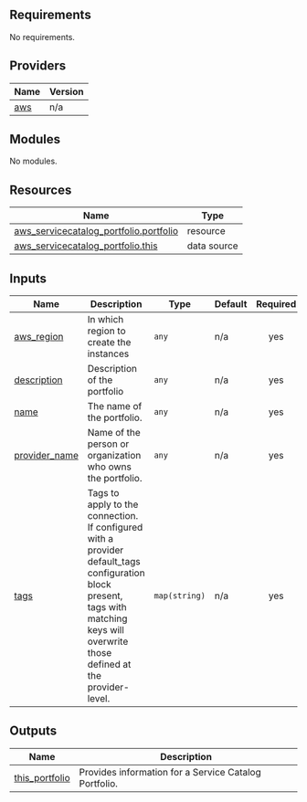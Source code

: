 ## Requirements

No requirements.

## Providers

| Name | Version |
|------|---------|
| <a name="provider_aws"></a> [aws](#provider\_aws) | n/a |

## Modules

No modules.

## Resources

| Name | Type |
|------|------|
| [aws_servicecatalog_portfolio.portfolio](https://registry.terraform.io/providers/hashicorp/aws/latest/docs/resources/servicecatalog_portfolio) | resource |
| [aws_servicecatalog_portfolio.this](https://registry.terraform.io/providers/hashicorp/aws/latest/docs/data-sources/servicecatalog_portfolio) | data source |

## Inputs

| Name | Description | Type | Default | Required |
|------|-------------|------|---------|:--------:|
| <a name="input_aws_region"></a> [aws\_region](#input\_aws\_region) | In which region to create the instances | `any` | n/a | yes |
| <a name="input_description"></a> [description](#input\_description) | Description of the portfolio | `any` | n/a | yes |
| <a name="input_name"></a> [name](#input\_name) | The name of the portfolio. | `any` | n/a | yes |
| <a name="input_provider_name"></a> [provider\_name](#input\_provider\_name) | Name of the person or organization who owns the portfolio. | `any` | n/a | yes |
| <a name="input_tags"></a> [tags](#input\_tags) | Tags to apply to the connection. If configured with a provider default\_tags configuration block present,<br>tags with matching keys will overwrite those defined at the provider-level. | `map(string)` | n/a | yes |

## Outputs

| Name | Description |
|------|-------------|
| <a name="output_this_portfolio"></a> [this\_portfolio](#output\_this\_portfolio) | Provides information for a Service Catalog Portfolio. |
